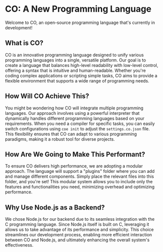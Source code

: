 # CO: A New Programming Language

Welcome to CO, an open-source programming language that's currently in development!

## What is CO?

CO is an innovative programming language designed to unify various programming languages into a single, versatile platform. Our goal is to create a language that balances high-level readability with low-level control, offering a syntax that is intuitive and human-readable. Whether you're coding complex applications or scripting simple tasks, CO aims to provide a flexible environment that supports a wide range of programming needs.

## How Will CO Achieve This?

You might be wondering how CO will integrate multiple programming languages. Our approach involves using a powerful interpreter that dynamically handles different programming languages based on your requirements. When you need a compiler for specific tasks, you can easily switch configurations using `coe init` to adjust the `settings.co.json` file. This flexibility ensures that CO can adapt to various programming paradigms, making it a robust tool for diverse projects.

## How Are We Going to Make This Performant?

To ensure CO delivers high performance, we are adopting a modular approach. The language will support a "plugins" folder where you can add and manage different components. Simply place the relevant files into this folder, and you're set! This modular system allows you to include only the features and functionalities you need, minimizing overhead and optimizing performance.

## Why Use Node.js as a Backend?

We chose Node.js for our backend due to its seamless integration with the C programming language. Since Node.js itself is built on C, leveraging it allows us to take advantage of its performance and simplicity. This choice streamlines our development process, enabling more efficient interaction between CO and Node.js, and ultimately enhancing the overall system's effectiveness.
